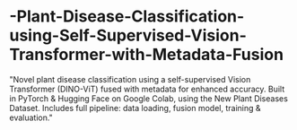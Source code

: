 # -Plant-Disease-Classification-using-Self-Supervised-Vision-Transformer-with-Metadata-Fusion
"Novel plant disease classification using a self-supervised Vision Transformer (DINO-ViT) fused with metadata for enhanced accuracy. Built in PyTorch &amp; Hugging Face on Google Colab, using the New Plant Diseases Dataset. Includes full pipeline: data loading, fusion model, training &amp; evaluation."
